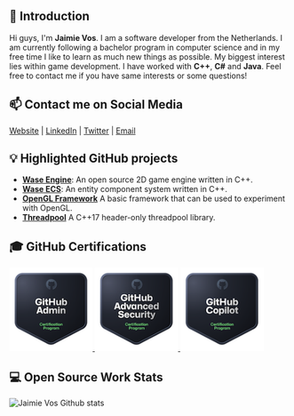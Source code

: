 ## 👋 Introduction

Hi guys, I'm **Jaimie Vos**. I am a software developer from the Netherlands. I am currently following a bachelor program in computer science and in my free time I like to learn as much new things as possible. My biggest interest lies within game development.
I have worked with **C++**, **C#** and **Java**. Feel free to contact me if you have same interests or some questions!

## 📫 Contact me on Social Media

[Website](https://jaimie.dev/) | [LinkedIn](https://www.linkedin.com/in/jaimievos/) | [Twitter](https://twitter.com/JaimieVos) | [Email](mailto:jaimie.vos@outlook.com)

## 💡 Highlighted GitHub projects
- [**Wase Engine**](https://github.com/Wase-Engine): An open source 2D game engine written in C++.
- [**Wase ECS**](https://github.com/Wase-Engine/wase-ecs): An entity component system written in C++.
- [**OpenGL Framework**](https://github.com/JaimieVos/opengl-framework) A basic framework that can be used to experiment with OpenGL.
- [**Threadpool**](https://github.com/JaimieVos/threadpool) A C++17 header-only threadpool library.

## 🎓 GitHub Certifications
<a href="https://www.credly.com/badges/cb539477-ece0-4e1c-b585-816beceda696/public_url">
  <img src="github-administration.png" alt="GitHub Certification Picture" width="150">
</a>
<a href="https://www.credly.com/badges/366a93ab-fd7e-4465-ac33-812997ae1749/public_url">
  <img src="github-advanced-security.png" alt="GitHub Certification Picture" width="150">
</a>
<a href="https://www.credly.com/badges/6a943dd7-fdf3-4900-821e-12b789d6e7c7/public_url">
  <img src="github-copilot.png" alt="GitHub Certification Picture" width="150">
</a>
 
## 💻 Open Source Work Stats


![Jaimie Vos Github stats](https://github-readme-stats.vercel.app/api?username=JaimieVos&show_icons=true)
